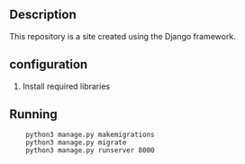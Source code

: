 
## Description

This repository is a site created using the Django framework.

## configuration

1. Install required libraries



## Running

```shell
    python3 manage.py makemigrations
    python3 manage.py migrate
    python3 manage.py runserver 8000
```


